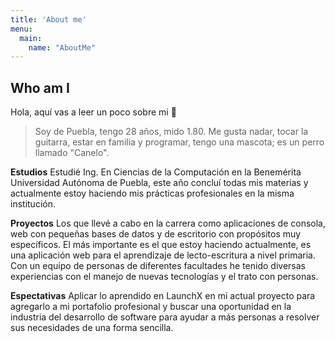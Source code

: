 ```yaml
---
title: 'About me'
menu:
  main:
    name: "AboutMe"
---
```


## Who am I

Hola, aquí vas a leer un poco sobre mi 🤩

> Soy de Puebla, tengo 28 años, mido 1.80. 
> Me gusta nadar, tocar la guitarra, estar en familia y programar,
> tengo una mascota; es un perro llamado "Canelo".

**Estudios** Estudié Ing. En Ciencias de la Computación en la Benemérita Universidad
Autónoma de Puebla, este año concluí todas mis materias y actualmente estoy haciendo
mis prácticas profesionales en la misma institución.

**Proyectos** Los que llevé a cabo en la carrera como aplicaciones de consola, web con 
pequeñas bases de datos y de escritorio con propósitos muy específicos. 
El más importante es el que estoy haciendo actualmente, es una aplicación web para el 
aprendizaje de lecto-escritura a nivel primaria. Con un equipo de personas de diferentes 
facultades he tenido diversas experiencias con el manejo de nuevas tecnologías y el
trato con personas.

**Espectativas** Aplicar lo aprendido en LaunchX en mi actual proyecto para agregarlo a 
mi portafolio profesional y buscar una oportunidad en la industria del desarrollo de software
para ayudar a más personas a resolver sus necesidades de una forma sencilla.
